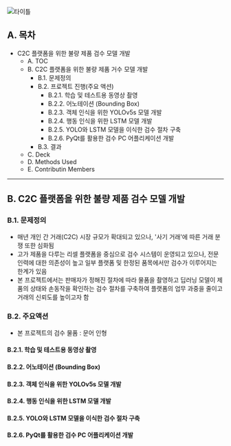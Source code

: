 ![타이틀](https://github.com/TAEJIN-AHN/AI-Doll-Inspection/assets/125945387/c9dbff59-f53a-4222-a0fd-9f4d772e5cb3)

## **A. 목차**

* C2C 플랫폼을 위한 불량 제품 검수 모델 개발
  * A. TOC
  * B. C2C 플랫폼을 위한 불량 제품 거수 모델 개발
    * B.1. 문제정의
    * B.2. 프로젝트 진행(주요 액션)
      * B.2.1. 학습 및 테스트용 동영상 촬영
      * B.2.2. 어노테이션 (Bounding Box)
      * B.2.3. 객체 인식을 위한 YOLOv5s 모델 개발
      * B.2.4. 행동 인식을 위한 LSTM 모델 개발
      * B.2.5. YOLO와 LSTM 모델을 이식한 검수 절차 구축
      * B.2.6. PyQt를 활용한 검수 PC 어플리케이션 개발
    * B.3. 결과
  * C. Deck
  * D. Methods Used
  * E. Contributin Members
--- 
## **B. C2C 플랫폼을 위한 불량 제품 검수 모델 개발**

### **B.1. 문제정의**
* 매년 개인 간 거래(C2C) 시장 규모가 확대되고 있으나, '사기 거래'에 따른 거래 분쟁 또한 심화됨
* 고가 제품을 다루는 리셀 플랫폼을 중심으로 검수 시스템이 운영되고 있으나, 전문 인력에 대한 의존성이 높고 일부 플랫폼 및 한정된 품목에서만 검수가 이루어지는 한계가 있음
* 본 프로젝트에서는 판매자가 정해진 절차에 따라 물품을 촬영하고 딥러닝 모델이 제품의 상태와 손동작을 확인하는 검수 절차를 구축하여 플랫폼의 업무 과중을 줄이고 거래의 신뢰도를 높이고자 함

### **B.2. 주요액션**
* 본 프로젝트의 검수 물품 : 문어 인형
  
#### **B.2.1. 학습 및 테스트용 동영상 촬영**
#### **B.2.2. 어노테이션 (Bounding Box)**
#### **B.2.3. 객체 인식을 위한 YOLOv5s 모델 개발**
#### **B.2.4. 행동 인식을 위한 LSTM 모델 개발**
#### **B.2.5. YOLO와 LSTM 모델을 이식한 검수 절차 구축**
#### **B.2.6. PyQt를 활용한 검수 PC 어플리케이션 개발**
